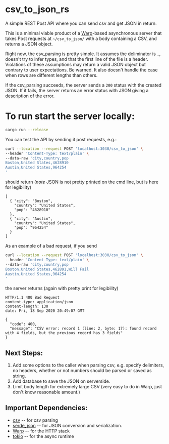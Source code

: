 # csv_to_json_rs
A simple REST Post API where you can send csv and get JSON in return.

This is a minimal viable product of a [Warp](https://github.com/seanmonstar/warp)-based 
asynchronous server that takes Post requests at `~/csv_to_json/` with a body containing a CSV, 
and returns a JSON object. 

Right now, the csv_parsing is pretty simple. It assumes the deliminator is `,`, doesn't try to 
infer types, and that the first line of the file is a header. Violations of these assumptions 
may return a valid JSON object but contrary to user expectations. Be warned. It also doesn't handle 
the case when rows are different lengths than others.

If the csv_parsing succeeds, the server sends a `200` status with the created JSON. If it fails, 
the server returns an error status with JSON giving a description of the error.

# To run start the server locally:
```bash 
cargo run --release
```

You can test the API by sending it post requests, e.g.:
```bash
curl --location --request POST 'localhost:3030/csv_to_json' \
--header 'Content-Type: text/plain' \
--data-raw 'city,country,pop
Boston,United States,4628910
Austin,United States,964254
'
```
should return (*note* JSON is not pretty printed on the cmd line, but is here for legibility) 
```
[
  { "city": "Boston",
    "country": "United States",
    "pop": "4628910"
  },
  { "city": "Austin",
    "country": "United States",
    "pop": "964254"
  }
]
```

As an example of a bad request, if you send 
```bash -i 
curl --location --request POST 'localhost:3030/csv_to_json' \
--header 'Content-Type: text/plain' \
--data-raw 'city,country,pop
Boston,United States,462891,Will Fail
Austin,United States,964254
'
```
the server returns (again with pretty print for legibility)
```
HTTP/1.1 400 Bad Request
content-type: application/json
content-length: 130
date: Fri, 18 Sep 2020 20:49:07 GMT

{ 
  "code": 400,
  "message": "CSV error: record 1 (line: 2, byte: 17): found record with 4 fields, but the previous record has 3 fields"
}
```


## Next Steps:
1) Add some options to the caller when parsing csv, e.g. specify delimiters, no headers, whether 
    or not numbers should be parsed or saved as string.
2) Add database to save the JSON on serverside.
3) Limit body length for extremely large CSV (very easy to do in Warp, just don't know reasonable amount.)

## Important Dependencies:
- [csv](https://docs.rs/csv) -- for csv parsing
- [serde_json](https://docs.serde.rs/serde_json/) -- for JSON conversion and serialization.
- [Warp](https://docs.rs/warp) -- for the HTTP stack
- [tokio](https://tokio.rs/) -- for the async runtime
